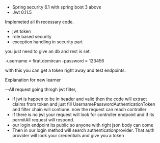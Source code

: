 - Spring security 6.1 with spring boot 3 above
- Jwt 0.11.5

Implemeted all th recessary code.
- jwt token
- role based security
- exception handling in security part 

you just need to give an db and rest is set.

-username = firat.demircan
-password = 123456 

with this you can get a token right away and test endpoints.

Explanation for new learner

--All request going throgh jwt filter, 
  - if jwt is happen to be in header and valid then the code will extract claims from token and  just fill UsernamePasswordAuthenticationToken and filter chain  will contiune. now the request can reach controller
  - if there is no jwt your request will look for controller endpoint and if its permitAll request will respond.
  - our login endpoint its public so anyone with right json body can come
  - Then in our login method will search authenticationprovider. That auth provider will look your credentials and give you a token


